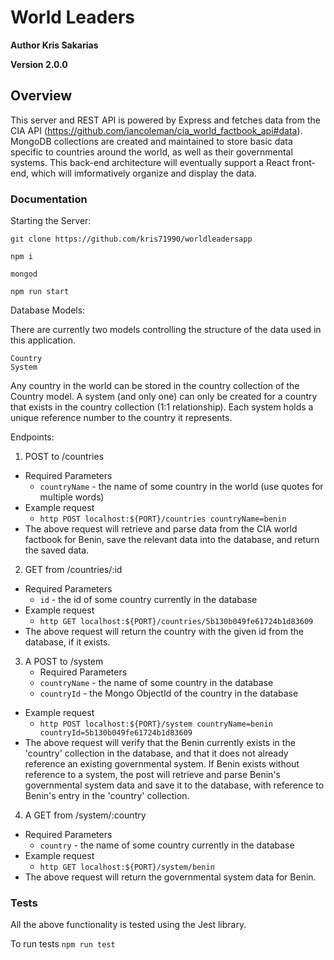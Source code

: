 # World Leaders

**Author Kris Sakarias**

**Version 2.0.0**

## Overview

This server and REST API is powered by Express and fetches data from the CIA API (https://github.com/iancoleman/cia_world_factbook_api#data). MongoDB collections are created and maintained to store basic data specific to countries around the world, as well as their governmental systems. This back-end architecture will eventually support a React front-end, which will imformatively organize and display the data.

### Documentation

Starting the Server:

```
git clone https://github.com/kris71990/worldleadersapp

npm i

mongod

npm run start
```

Database Models:

There are currently two models controlling the structure of the data used in this application.

```
Country
System
```

Any country in the world can be stored in the country collection of the Country model. A system (and only one) can only be created for a country that exists in the country collection (1:1 relationship). Each system holds a unique reference number to the country it represents. 


Endpoints:

1. POST to /countries
  - Required Parameters
    - `countryName` - the name of some country in the world (use quotes for multiple words)
  - Example request 
    - `http POST localhost:${PORT}/countries countryName=benin`
  - The above request will retrieve and parse data from the CIA world factbook for Benin, save the relevant data into the database, and return the saved data.

2. GET from /countries/:id
  - Required Parameters
    - `id` - the id of some country currently in the database
  - Example request 
    - `http GET localhost:${PORT}/countries/5b130b049fe61724b1d83609`
  - The above request will return the country with the given id from the database, if it exists.

3. A POST to /system
   - Required Parameters
    - `countryName` - the name of some country in the database
    - `countryId` - the Mongo ObjectId of the country in the database
  - Example request 
    - `http POST localhost:${PORT}/system countryName=benin countryId=5b130b049fe61724b1d83609`
  - The above request will verify that the Benin currently exists in the 'country' collection in the database, and that it does not already reference an existing governmental system. If Benin exists without reference to a system, the post will retrieve and parse Benin's governmental system data and save it to the database, with reference to Benin's entry in the 'country' collection.

4. A GET from /system/:country
  - Required Parameters
    - `country` - the name of some country currently in the database
  - Example request 
    - `http GET localhost:${PORT}/system/benin`
  - The above request will return the governmental system data for Benin.

### Tests

All the above functionality is tested using the Jest library. 

To run tests `npm run test`